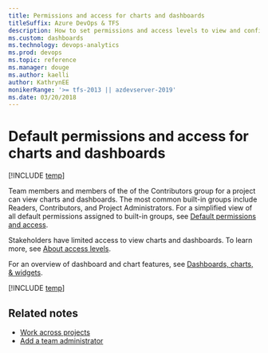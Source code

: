 ```yaml
---
title: Permissions and access for charts and dashboards
titleSuffix: Azure DevOps & TFS  
description: How to set permissions and access levels to view and configure charts and dashboards
ms.custom: dashboards
ms.technology: devops-analytics
ms.prod: devops
ms.topic: reference
ms.manager: douge
ms.author: kaelliauthor: KathrynEE
monikerRange: '>= tfs-2013 || azdevserver-2019'
ms.date: 03/20/2018
---
```


# Default permissions and access for charts and dashboards   

[!INCLUDE [temp](../../_shared/version-vsts-tfs-all-versions.md)] 

Team members and members of the of the Contributors group for a project can view charts and dashboards. The most common built-in groups include Readers, Contributors, and Project Administrators. For a simplified view of all default permissions assigned to built-in groups, see [Default permissions and access](../../organizations/security/permissions-access.md).  

Stakeholders have limited access to view charts and dashboards. To learn more, see [About access levels](../../organizations/security/access-levels.md).

For an overview of dashboard and chart features, see [Dashboards, charts, & widgets](overview.md). 

[!INCLUDE [temp](../../organizations/security/_shared/report.md)]


## Related notes

- [Work across projects](../../project/navigation/work-across-projects.md)
- [Add a team administrator](../../organizations/settings/add-team-administrator.md) 